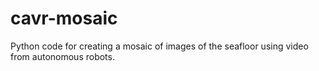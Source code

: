 # cavr-mosaic
Python code for creating a mosaic of images of the seafloor using video from autonomous robots.
